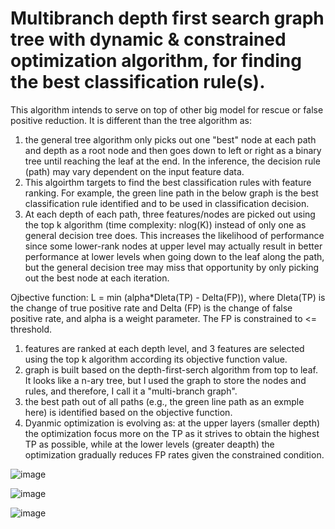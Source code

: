 # Multibranch depth first search graph tree with dynamic & constrained optimization algorithm, for finding the best classification rule(s). 

This algorithm intends to serve on top of other big model for rescue or false positive reduction. It is different than the tree algorithm as:
1) the general tree algorithm only picks out one "best" node at each path and depth as a root node and then goes down to left or right as a binary tree until reaching the leaf at the end. In the inference, the decision rule (path) may vary dependent on the input feature data.
2) This algoirthm targets to find the best classification rules with feature ranking. For example, the green line path in the below graph is the best classification rule identified and to be used in classification decision. 
3) At each depth of each path, three features/nodes are picked out using the top k algorithm (time complexity: nlog(K)) instead of only one as general decision tree does. This increases the likelihood of performance since some lower-rank nodes at upper level may actually result in better performance at lower levels when going down to the leaf along the path, but the general decision tree may miss that opportunity by only picking out the best node at each iteration.

Ojbective function: L = min (alpha*Dleta(TP) - Delta(FP)), where Dleta(TP) is the change of true positive rate and Delta (FP) is the change of false positive rate, and alpha is a weight parameter. The FP is constrained to <= threshold.

1) features are ranked at each depth level, and 3 features are selected using the top k algorithm according its objective function value.
2) graph is built based on the depth-first-serch algorithm from top to leaf. It looks like a n-ary tree, but I used the graph to store the nodes and rules, and therefore, I call it a "multi-branch graph".
3) the best path out of all paths (e.g., the green line path as an exmple here) is identified based on the objective function.
4) Dyanmic optimization is evolving as: at the upper layers (smaller depth) the optimization focus more on the TP as it strives to obtain the highest TP as possible, while at the lower levels (greater deapth) the optimization gradually reduces FP rates given the constrained condition.

![image](https://user-images.githubusercontent.com/78186650/208330987-083eedf2-cf54-49bc-83ad-7542d04cc889.png)



![image](https://user-images.githubusercontent.com/78186650/208331194-2e7ea1b9-69d5-4a69-80cd-42869c0d439a.png)

![image](https://user-images.githubusercontent.com/78186650/208331214-b9ce50b8-aa61-44ba-a731-226e26e268b6.png)



